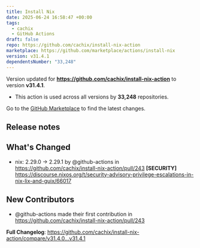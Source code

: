 ```yaml
---
title: Install Nix
date: 2025-06-24 16:58:47 +00:00
tags:
  - cachix
  - GitHub Actions
draft: false
repo: https://github.com/cachix/install-nix-action
marketplace: https://github.com/marketplace/actions/install-nix
version: v31.4.1
dependentsNumber: "33,248"
---
```



Version updated for **https://github.com/cachix/install-nix-action** to version **v31.4.1**.
- This action is used across all versions by **33,248** repositories.

Go to the [GitHub Marketplace](https://github.com/marketplace/actions/install-nix) to find the latest changes.

## Release notes

## What's Changed
* nix: 2.29.0 -> 2.29.1 by @github-actions in https://github.com/cachix/install-nix-action/pull/243
   **[SECURITY]** https://discourse.nixos.org/t/security-advisory-privilege-escalations-in-nix-lix-and-guix/66017

## New Contributors
* @github-actions made their first contribution in https://github.com/cachix/install-nix-action/pull/243

**Full Changelog**: https://github.com/cachix/install-nix-action/compare/v31.4.0...v31.4.1
